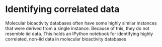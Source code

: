 # Identifying correlated data

Molecular bioactivity databases often have some highly similar instances that were derived from a single instance. Because of this, they do not resemble iid data. This holds an IPython notebook for identifying highly correlated, non-iid data in molecular bioactivity databases
